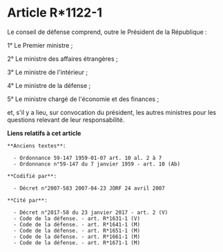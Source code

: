 # Article R*1122-1

Le conseil de défense comprend, outre le Président de la République :

1° Le Premier ministre ;

2° Le ministre des affaires étrangères ;

3° Le ministre de l'intérieur ;

4° Le ministre de la défense ;

5° Le ministre chargé de l'économie et des finances ;

et, s'il y a lieu, sur convocation du président, les autres ministres pour les questions relevant de leur responsabilité.

**Liens relatifs à cet article**

	**Anciens textes**:

	  - Ordonnance 59-147 1959-01-07 art. 10 al. 2 à 7
	  - Ordonnance n°59-147 du 7 janvier 1959 - art. 10 (Ab)

	**Codifié par**:

	  - Décret n°2007-583 2007-04-23 JORF 24 avril 2007

	**Cité par**:

	  - Décret n°2017-58 du 23 janvier 2017 - art. 2 (V)
	  - Code de la défense. - art. R*1631-1 (V)
	  - Code de la défense. - art. R*1641-1 (M)
	  - Code de la défense. - art. R*1651-1 (M)
	  - Code de la défense. - art. R*1661-1 (M)
	  - Code de la défense. - art. R*1671-1 (M)
